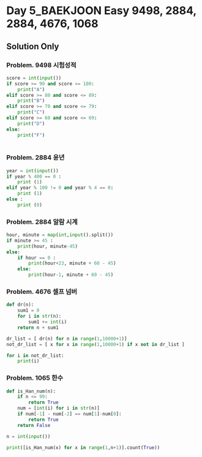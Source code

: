 # Day 5_BAEKJOON  Easy 9498, 2884, 2884, 4676, 1068

## Solution Only

### Problem. 9498 시험성적

```python
score = int(input())
if score >= 90 and score <= 100:
    print("A")
elif score >= 80 and score <= 89:
    print("B")
elif score >= 70 and score <= 79:
    print("C")
elif score >= 60 and score <= 69:
    print("D")
else:
    print("F")
    
```

### Problem. 2884 윤년

```python
year = int(input())
if year % 400 == 0 :
    print (1)
elif year % 100 != 0 and year % 4 == 0:
    print (1)
else :
    print (0)
```


### Problem. 2884 알람 시계

```python
hour, minute = map(int,input().split())
if minute >= 45 :
    print(hour, minute-45)
else:
    if hour == 0 :
        print(hour+23, minute + 60 - 45)
    else:
        print(hour-1, minute + 60 - 45)
```

### Problem. 4676 셀프 넘버

```python
def dr(n):
    sum1 = 0
    for i in str(n):
        sum1 += int(i)
    return n + sum1

dr_list = [ dr(n) for n in range(1,10000+1)]
not_dr_list = [ x for x in range(1,10000+1) if x not in dr_list ]

for i in not_dr_list:
    print(i)
```

###  Problem. 1065 한수

```python
def is_Han_num(n):
    if n <= 99:
        return True
    num = [int(i) for i in str(n)]
    if num[-1] - num[-2] == num[1]-num[0]:
        return True
    return False

n = int(input())

print([is_Han_num(x) for x in range(1,n+1)].count(True))
```

